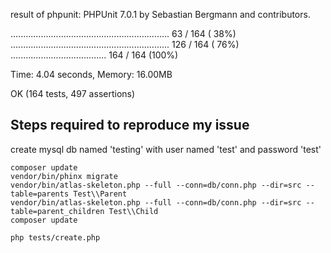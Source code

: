 result of phpunit:
PHPUnit 7.0.1 by Sebastian Bergmann and contributors.

...............................................................  63 / 164 ( 38%)
............................................................... 126 / 164 ( 76%)
......................................                          164 / 164 (100%)

Time: 4.04 seconds, Memory: 16.00MB

OK (164 tests, 497 assertions)


## Steps required to reproduce my issue

create mysql db named 'testing' with user named 'test' and password 'test'
```
composer update
vendor/bin/phinx migrate
vendor/bin/atlas-skeleton.php --full --conn=db/conn.php --dir=src --table=parents Test\\Parent
vendor/bin/atlas-skeleton.php --full --conn=db/conn.php --dir=src --table=parent_children Test\\Child
composer update

php tests/create.php
```